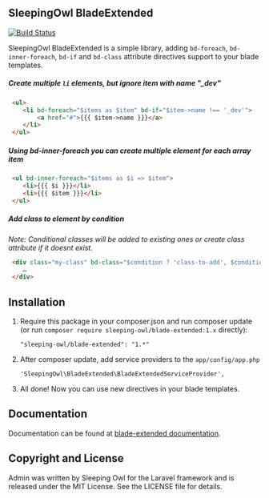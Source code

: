 ## SleepingOwl BladeExtended

[![Build Status](https://travis-ci.org/sleeping-owl/blade-extended.svg?branch=master)](https://travis-ci.org/sleeping-owl/blade-extended)

SleepingOwl BladeExtended is a simple library, adding `bd-foreach`, `bd-inner-foreach`, `bd-if` and `bd-class` attribute directives support to your blade templates.

##### Create multiple `li` elements, but ignore item with name "_dev"

```html
 <ul>
 	<li bd-foreach="$items as $item" bd-if="$item->name !== '_dev'">
 		<a href="#">{{{ $item->name }}}</a>
 	</li>
 </ul>
```

##### Using bd-inner-foreach you can create multiple element for each array item

```html
 <ul bd-inner-foreach="$items as $i => $item">
 	<li>{{{ $i }}}</li>
 	<li>{{{ $item }}}</li>
 </ul>
```

##### Add class to element by condition

*Note: Conditional classes will be added to existing ones or create class attribute if it doesnt exist.*

```html
 <div class="my-class" bd-class="$condition ? 'class-to-add', $condition2 ? 'second-class-to-add'">
 	…
 </div>
```

## Installation

 1. Require this package in your composer.json and run composer update (or run `composer require sleeping-owl/blade-extended:1.x` directly):

		"sleeping-owl/blade-extended": "1.*"

 2. After composer update, add service providers to the `app/config/app.php`

	    'SleepingOwl\BladeExtended\BladeExtendedServiceProvider',

 3. All done! Now you can use new directives in your blade templates.
 
## Documentation

Documentation can be found at [blade-extended documentation](http://sleeping-owl-blade-extended.gopagoda.com).

## Copyright and License

Admin was written by Sleeping Owl for the Laravel framework and is released under the MIT License. See the LICENSE file for details.
